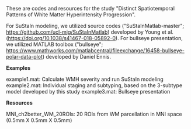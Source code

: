 These are codes and resources for the study "Distinct Spatiotemporal Patterns of White Matter Hyperintensity Progression".

For SuStaIn modeling, we utilized source codes ("SuStaInMatlab-master"; https://github.com/ucl-mig/SuStaInMatlab) developed by Young et al. (https://doi.org/10.1038/s41467-018-05892-0).
For bullseye presentation, we utilized MATLAB toolbox ("bullseye"; https://www.mathworks.com/matlabcentral/fileexchange/16458-bullseye-polar-data-plot) developed by Daniel Ennis.

**Examples**

example1.mat: Calculate WMH severity and run SuStaIn modeling
example2.mat: Individual staging and subtyping, based on the 3-subtype model developed by this study
example3.mat: Bullseye presentation


**Resources**

MNI_ch2better_WM_20ROIs: 20 ROIs from WM parcellation in MNI space (0.5mm X 0.5mm X 0.5mm)
